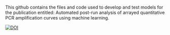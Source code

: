 This github contains the files and code used to develop and test models for the publication entitled: 
Automated post-run analysis of arrayed quantitative PCR amplification curves using machine learning.


[![DOI](https://zenodo.org/badge/853417354.svg)](https://zenodo.org/doi/10.5281/zenodo.13798820)

